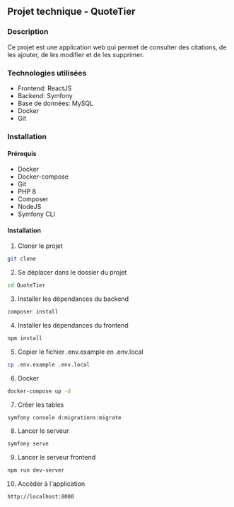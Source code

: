 ## Projet technique - QuoteTier 

### Description
Ce projet est une application web qui permet de consulter des citations, de les ajouter, de les modifier et de les supprimer.

### Technologies utilisées
- Frontend: ReactJS
- Backend: Symfony
- Base de données: MySQL
- Docker
- Git

### Installation

#### Prérequis
- Docker
- Docker-compose
- Git
- PHP 8
- Composer
- NodeJS
- Symfony CLI

#### Installation
1. Cloner le projet
```bash
git clone
```

2. Se déplacer dans le dossier du projet
```bash
cd QuoteTier
```

3. Installer les dépendances du backend
```bash
composer install
```

4. Installer les dépendances du frontend
```bash
npm install
```

5. Copier le fichier .env.example en .env.local
```bash
cp .env.example .env.local
```

6. Docker
```bash
docker-compose up -d
```

7. Créer les tables
```bash
symfony console d:migrations:migrate
```

8. Lancer le serveur
```bash
symfony serve
```

9. Lancer le serveur frontend
```bash
npm run dev-server
```

10. Accéder à l'application
```bash
http://localhost:8000
```


